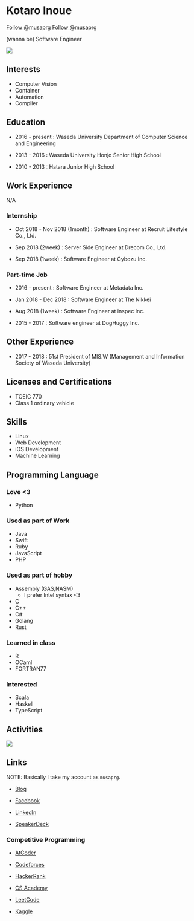# Kotaro Inoue

<a href="https://twitter.com/musaprg?ref_src=twsrc%5Etfw" class="twitter-follow-button" data-show-count="false">Follow @musaprg</a><script async src="https://platform.twitter.com/widgets.js" charset="utf-8"></script>
<a class="github-button" href="https://github.com/musaprg" data-show-count="false" aria-label="Follow @musaprg on GitHub">Follow @musaprg</a><script async defer src="https://buttons.github.io/buttons.js"></script>

(wanna be) Software Engineer

[<img src="https://grass-graph.moshimo.works/images/musaprg.png">](https://github.com/musaprg)

## Interests

- Computer Vision
- Container
- Automation
- Compiler

## Education

- 2016 - present : Waseda University Department of Computer Science and Engineering

- 2013 - 2016 : Waseda University Honjo Senior High School

- 2010 - 2013 : Hatara Junior High School

## Work Experience

N/A

### Internship

- Oct 2018 - Nov 2018 (1month) : Software Engineer at Recruit Lifestyle Co., Ltd.

- Sep 2018 (2week) : Server Side Engineer at Drecom Co., Ltd.

- Sep 2018 (1week) : Software Engineer at Cybozu Inc.

### Part-time Job

- 2016 - present : Software Engineer at Metadata Inc.

- Jan 2018 - Dec 2018 : Software Engineer at The Nikkei

- Aug 2018 (1week) : Software Engineer at inspec Inc.

- 2015 - 2017 : Software engineer at DogHuggy Inc.

## Other Experience

- 2017 - 2018 : 51st President of MIS.W (Management and Information Society of Waseda University)

## Licenses and Certifications

- TOEIC 770
- Class 1 ordinary vehicle

## Skills

- Linux
- Web Development
- iOS Development
- Machine Learning

## Programming Language

### Love <3

- Python

### Used as part of Work

- Java
- Swift
- Ruby
- JavaScript
- PHP

### Used as part of hobby

- Assembly (GAS,NASM)
    - I prefer Intel syntax <3
- C
- C++
- C#
- Golang
- Rust

### Learned in class

- R
- OCaml
- FORTRAN77

### Interested

- Scala
- Haskell
- TypeScript

## Activities

![](https://projecteuler.net/profile/musaprg.png)

## Links

NOTE: Basically I take my account as `musaprg`.

- [Blog](http://musaprg.hatenablog.com)

- [Facebook](https://www.facebook.com/musaprg)

- [LinkedIn](https://www.linkedin.com/in/musaprg)

- [SpeakerDeck](https://speakerdeck.com/musaprg)

### Competitive Programming

- [AtCoder](https://atcoder.jp/user/musaprg)

- [Codeforces](https://www.topcoder.com/members/musaprg)

- [HackerRank](https://www.hackerrank.com/musaprg)

- [CS Academy](https://csacademy.com/user/musaprg)

- [LeetCode](https://leetcode.com/musaprg)

- [Kaggle](https://www.kaggle.com/musa11)
